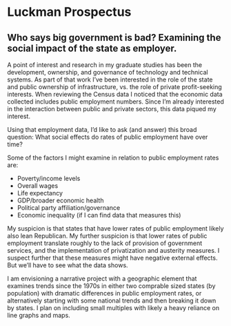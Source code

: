 # Luckman Prospectus

## Who says big government is bad? Examining the social impact of the state as employer. 
A point of interest and research in my graduate studies has been the development, ownership, and governance of technology and technical systems. As part of that work I’ve been interested in the role of the state and public ownership of infrastructure, vs. the role of private profit-seeking interests. When reviewing the Census data I noticed that the economic data collected includes public employment numbers. Since I’m already interested in the interaction between public and private sectors, this data piqued my interest. 

Using that employment data, I’d like to ask (and answer) this broad question: What social effects do rates of public employment have over time?

Some of the factors I might examine in relation to public employment rates are:
- Poverty/income levels 
- Overall wages
- Life expectancy
- GDP/broader economic health
- Political party affiliation/governance
- Economic inequality (if I can find data that measures this)

My suspicion is that states that have lower rates of public employment likely also lean Republican. My further suspicion is that lower rates of public employment translate roughly to the lack of provision of government services, and the implementation of privatization and austerity measures. I suspect further that these measures might have negative external effects. But we’ll have to see what the data shows.  

I am envisioning a narrative project with a geographic element that examines trends since the 1970s in either two comprable sized states (by population) with dramatic differences in public employment rates, or alternatively starting with some national trends and then breaking it down by states. I plan on including small multiples with likely a heavy reliance on line graphs and maps. 

